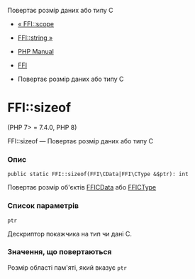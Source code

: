 Повертає розмір даних або типу C

-   [« FFI::scope](ffi.scope.md)
    
-   [FFI::string »](ffi.string.md)
    
-   [PHP Manual](index.md)
    
-   [FFI](class.ffi.md)
    
-   Повертає розмір даних або типу C
    

# FFI::sizeof

(PHP 7> = 7.4.0, PHP 8)

FFI::sizeof — Повертає розмір даних або типу C

### Опис

```methodsynopsis
public static FFI::sizeof(FFI\CData|FFI\CType &$ptr): int
```

Повертає розмір об'єктів [FFICData](class.ffi-cdata.html) або [FFICType](class.ffi-ctype.html)

### Список параметрів

`ptr`

Дескриптор покажчика на тип чи дані C.

### Значення, що повертаються

Розмір області пам'яті, який вказує `ptr`